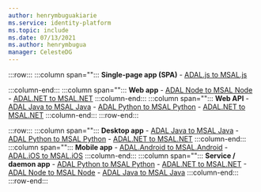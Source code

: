 ```yaml
---
author: henrymbuguakiarie
ms.service: identity-platform
ms.topic: include
ms.date: 07/13/2021
ms.author: henrymbugua
manager: CelesteDG 
---
```


:::row:::
   :::column span="":::
      **Single-page app (SPA)**
      - [ADAL.js to MSAL.js](../msal-compare-msal-js-and-adal-js.md) 

   :::column-end:::
   :::column span="":::
      **Web app**
        - [ADAL Node to MSAL Node](../msal-node-migration.md)
        - [ADAL.NET to MSAL.NET](/entra/msal/dotnet/how-to/msal-net-migration)
   :::column-end:::
   :::column span="":::
      **Web API**
        - [ADAL Java to MSAL Java](/entra/msal/java/advanced/migrate-adal-msal-java)
        - [ADAL Python to MSAL Python](/entra/msal/python/advanced/migrate-python-adal-msal)
        - [ADAL.NET to MSAL.NET](/entra/msal/dotnet/how-to/msal-net-migration)
   :::column-end:::
:::row-end:::

:::row:::
   :::column span="":::
      **Desktop app**
        - [ADAL Java to MSAL Java](/entra/msal/java/advanced/migrate-adal-msal-java)
        - [ADAL Python to MSAL Python](/entra/msal/python/advanced/migrate-python-adal-msal)
        - [ADAL.NET to MSAL.NET](/entra/msal/dotnet/how-to/msal-net-migration)
   :::column-end:::
   :::column span="":::
      **Mobile app**
        - [ADAL.Android to MSAL.Android](../migrate-android-adal-msal.md)
        - [ADAL.iOS to MSAL.iOS](/entra/msal/objc/migrate-objc-adal-msal)
   :::column-end:::
   :::column span="":::
      **Service / daemon app**
        - [ADAL Python to MSAL Python](/entra/msal/python/advanced/migrate-python-adal-msal)
        - [ADAL.NET to MSAL.NET](/entra/msal/dotnet/how-to/msal-net-migration) 
        - [ADAL Node to MSAL Node](../msal-node-migration.md)
        - [ADAL Java to MSAL Java](/entra/msal/java/advanced/migrate-adal-msal-java)
   :::column-end:::
:::row-end:::
